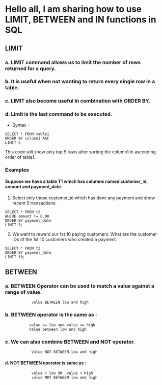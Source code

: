 # Hello all, I am sharing how to use LIMIT, BETWEEN and IN functions in SQL  

## LIMIT  
### a. LIMIT command allows us to limit the number of rows returned for a query.  
### b. It is useful when not wanting to return every single row in a table. 
### c. LIMIT also become useful in combination with ORDER BY.  
### d. Limit is the last command to be executed.  

* Syntax =  
```
SELECT * FROM table1
ORDER BY column1 ASC
LIMIT 5
```  
This code will show only top 5 rows after sorting the column1 in ascending order of table1.  

### Examples  

#### Suppose we have a table T1 which has columns named customer_id, amount and payment_date. 

1. Select only those customer_id which has done any payment and show recent 5 transactions.
```
SELECT * FROM t2
WHERE amount != 0.00
ORDER BY payment_date
LIMIT 5;
```  

2. We want to reward our 1st 10 paying customers. What are the customer IDs of the 1st 10 customers who created a payment.   
```
SELECT * FROM t2
ORDER BY payment_date
LIMIT 10;
```  

## BETWEEN  
### a. BETWEEN Operator can be used to match a value against a range of value.  
                value BETWEEN low and high
### b. BETWEEN operator is the same as :
               value >= low and value <= high  
               Value between low and high
### c. We can also combine BETWEEN and NOT operator.  
                Value NOT BETWEEN low and high  
#### d. NOT BETWEEN operator is same as :
                value < low OR  value > high
                value NOT BETWEEN low and high


